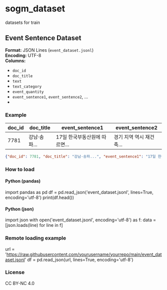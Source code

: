# sogm_dataset
datasets for train



## Event Sentence Dataset

**Format:** JSON Lines (`event_dataset.jsonl`)  
**Encoding:** UTF-8  
**Columns:**  
- `doc_id`
- `doc_title`
- `text`
- `text_category`
- `event_quantity`
- `event_sentence1`, `event_sentence2`, ...
- 
### Example
| doc_id | doc_title | event_sentence1 | event_sentence2 |
|--------|-----------|-----------------|-----------------|
| 7781   | 강남·송파... | 17일 한국부동산원에 따르면... | 경기 지역 역시 재건축... |

```json
{"doc_id": 7781, "doc_title": "강남·송파...", "event_sentence1": "17일 한국부동산원에 따르면...", "event_sentence2": "경기 지역 역시 재건축..."}
```
### How to load
#### Python (pandas)
import pandas as pd
df = pd.read_json('event_dataset.jsonl', lines=True, encoding='utf-8')
print(df.head())

#### Python (json)
import json
with open('event_dataset.jsonl', encoding='utf-8') as f:
    data = [json.loads(line) for line in f]

### Remote loading example
url = 'https://raw.githubusercontent.com/yourusername/yourrepo/main/event_dataset.jsonl'
df = pd.read_json(url, lines=True, encoding='utf-8')

### License
CC BY-NC 4.0



